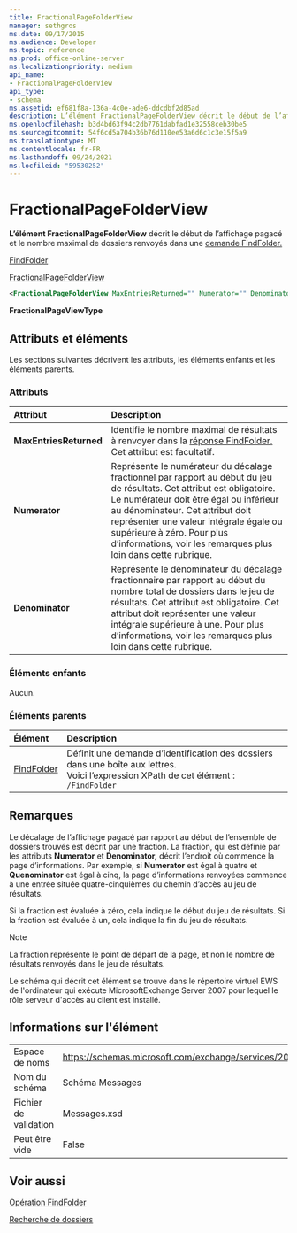 ```yaml
---
title: FractionalPageFolderView
manager: sethgros
ms.date: 09/17/2015
ms.audience: Developer
ms.topic: reference
ms.prod: office-online-server
ms.localizationpriority: medium
api_name:
- FractionalPageFolderView
api_type:
- schema
ms.assetid: ef681f8a-136a-4c0e-ade6-ddcdbf2d85ad
description: L’élément FractionalPageFolderView décrit le début de l’affichage pagacé et le nombre maximal de dossiers renvoyés dans une demande FindFolder.
ms.openlocfilehash: b3d4bd63f94c2db7761dabfad1e32558ceb30be5
ms.sourcegitcommit: 54f6cd5a704b36b76d110ee53a6d6c1c3e15f5a9
ms.translationtype: MT
ms.contentlocale: fr-FR
ms.lasthandoff: 09/24/2021
ms.locfileid: "59530252"
---
```

# <a name="fractionalpagefolderview"></a>FractionalPageFolderView

**L’élément FractionalPageFolderView** décrit le début de l’affichage pagacé et le nombre maximal de dossiers renvoyés dans une [demande FindFolder.](findfolder.md) 
  
[FindFolder](findfolder.md)
  
[FractionalPageFolderView](fractionalpagefolderview.md)
  
```xml
<FractionalPageFolderView MaxEntriesReturned="" Numerator="" Denominator=""/>
```

 **FractionalPageViewType**
## <a name="attributes-and-elements"></a>Attributs et éléments

Les sections suivantes décrivent les attributs, les éléments enfants et les éléments parents.
  
### <a name="attributes"></a>Attributs

|**Attribut**|**Description**|
|:-----|:-----|
|**MaxEntriesReturned** <br/> |Identifie le nombre maximal de résultats à renvoyer dans la [réponse FindFolder.](findfolder.md) Cet attribut est facultatif.  <br/> |
|**Numerator** <br/> |Représente le numérateur du décalage fractionnel par rapport au début du jeu de résultats. Cet attribut est obligatoire. Le numérateur doit être égal ou inférieur au dénominateur. Cet attribut doit représenter une valeur intégrale égale ou supérieure à zéro. Pour plus d’informations, voir les remarques plus loin dans cette rubrique.  <br/> |
|**Denominator** <br/> |Représente le dénominateur du décalage fractionnaire par rapport au début du nombre total de dossiers dans le jeu de résultats. Cet attribut est obligatoire. Cet attribut doit représenter une valeur intégrale supérieure à une. Pour plus d’informations, voir les remarques plus loin dans cette rubrique.  <br/> |
   
### <a name="child-elements"></a>Éléments enfants

Aucun.
  
### <a name="parent-elements"></a>Éléments parents

|**Élément**|**Description**|
|:-----|:-----|
|[FindFolder](findfolder.md) <br/> |Définit une demande d’identification des dossiers dans une boîte aux lettres.  <br/> Voici l’expression XPath de cet élément :  <br/>  `/FindFolder` <br/> |
   
## <a name="remarks"></a>Remarques

Le décalage de l’affichage pagacé par rapport au début de l’ensemble de dossiers trouvés est décrit par une fraction. La fraction, qui est définie par les attributs **Numerator** et **Denominator,** décrit l’endroit où commence la page d’informations. Par exemple, si **Numerator** est égal à quatre et **Quenominator** est égal à cinq, la page d’informations renvoyées commence à une entrée située quatre-cinquièmes du chemin d’accès au jeu de résultats. 
  
Si la fraction est évaluée à zéro, cela indique le début du jeu de résultats. Si la fraction est évaluée à un, cela indique la fin du jeu de résultats.
  
> [!NOTE]
> La fraction représente le point de départ de la page, et non le nombre de résultats renvoyés dans le jeu de résultats. 
  
Le schéma qui décrit cet élément se trouve dans le répertoire virtuel EWS de l'ordinateur qui exécute MicrosoftExchange Server 2007 pour lequel le rôle serveur d'accès au client est installé.
  
## <a name="element-information"></a>Informations sur l'élément

|||
|:-----|:-----|
|Espace de noms  <br/> |https://schemas.microsoft.com/exchange/services/2006/messages  <br/> |
|Nom du schéma  <br/> |Schéma Messages  <br/> |
|Fichier de validation  <br/> |Messages.xsd  <br/> |
|Peut être vide  <br/> |False  <br/> |
   
## <a name="see-also"></a>Voir aussi



[Opération FindFolder](findfolder-operation.md)


[Recherche de dossiers](https://msdn.microsoft.com/library/9124d868-017a-43f0-b915-5c0082cacec9%28Office.15%29.aspx)

